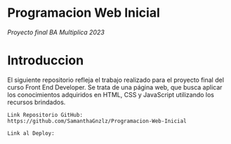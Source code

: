 # Programacion Web Inicial
<em> Proyecto final BA Multiplica 2023 </em>

# Introduccion
El siguiente repositorio refleja el trabajo realizado para el proyecto final del curso Front End Developer. Se trata de una página web, que busca aplicar los conocimientos adquiridos en HTML, CSS y JavaScript utilizando los recursos brindados.

```
Link Repositorio GitHub: https://github.com/SamanthaGnzlz/Programacion-Web-Inicial
````
````
Link al Deploy:
````
